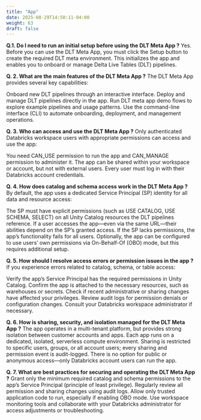 ```yaml
---
title: "App"
date: 2025-08-29T14:50:11-04:00
weight: 63
draft: false
---
```


**Q.1. Do I need to run an initial setup before using the DLT Meta App ?**
Yes. Before you can use the DLT Meta App, you must click the Setup button to create the required DLT meta environment. This initializes the app and enables you to onboard or manage Delta Live Tables (DLT) pipelines.

**Q. 2. What are the main features of the DLT Meta App ?**
The DLT Meta App provides several key capabilities:

Onboard new DLT pipelines through an interactive interface.
Deploy and manage DLT pipelines directly in the app.
Run DLT meta app demo flows to explore example pipelines and usage patterns.
Use the command-line interface (CLI) to automate onboarding, deployment, and management operations.

**Q. 3. Who can access and use the DLT Meta App ?**
Only authenticated Databricks workspace users with appropriate permissions can access and use the app:

You need CAN_USE permission to run the app and CAN_MANAGE permission to administer it.
The app can be shared within your workspace or account, but not with external users.
Every user must log in with their Databricks account credentials.

**Q. 4. How does catalog and schema access work in the DLT Meta App ?**
By default, the app uses a dedicated Service Principal (SP) identity for all data and resource access:

The SP must have explicit permissions (such as USE CATALOG, USE SCHEMA, SELECT) on all Unity Catalog resources the DLT pipelines reference.
If a user accesses the app—even via the same URL—their abilities depend on the SP’s granted access. If the SP lacks permissions, the app’s functionality fails for all users.
Optionally, the app can be configured to use users’ own permissions via On-Behalf-Of (OBO) mode, but this requires additional setup.

**Q. 5. How should I resolve access errors or permission issues in the app ?**
If you experience errors related to catalog, schema, or table access:

Verify the app’s Service Principal has the required permissions in Unity Catalog.
Confirm the app is attached to the necessary resources, such as warehouses or secrets.
Check if recent administrative or sharing changes have affected your privileges.
Review audit logs for permission denials or configuration changes.
Consult your Databricks workspace administrator if necessary.

**Q. 6. How is sharing, security, and isolation managed for the DLT Meta App ?**
The app operates in a multi-tenant platform, but provides strong isolation between customer accounts and apps.
Each app runs on a dedicated, isolated, serverless compute environment.
Sharing is restricted to specific users, groups, or all account users; every sharing and permission event is audit-logged.
There is no option for public or anonymous access—only Databricks account users can run the app.

**Q. 7. What are best practices for securing and operating the DLT Meta App ?**
Grant only the minimum required catalog and schema permissions to the app’s Service Principal (principle of least privilege).
Regularly review all permission and sharing changes using audit logs.
Allow only trusted application code to run, especially if enabling OBO mode.
Use workspace monitoring tools and collaborate with your Databricks administrator for access adjustments or troubleshooting.
